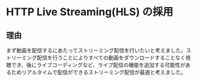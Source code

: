 # HTTP Live Streaming(HLS) の採用

## 理由

まず動画を配信するにあたってストリーミング配信を行いたいと考えました。ストリーミング配信を行うことによりすべての動画をダウンロードすることなく視聴でき、後にライブコーディングなど、ライブ配信の機能を追加する可能性があるためリアルタイムで配信ができるストリーミング配信が最適と考えました。

